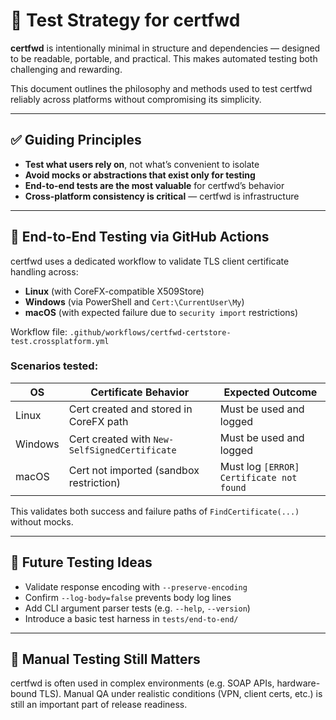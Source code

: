# 🧪 Test Strategy for certfwd

**certfwd** is intentionally minimal in structure and dependencies — designed to be readable, portable, and practical. This makes automated testing both challenging and rewarding.

This document outlines the philosophy and methods used to test certfwd reliably across platforms without compromising its simplicity.

---

## ✅ Guiding Principles

- **Test what users rely on**, not what’s convenient to isolate
- **Avoid mocks or abstractions that exist only for testing**
- **End-to-end tests are the most valuable** for certfwd’s behavior
- **Cross-platform consistency is critical** — certfwd is infrastructure

---

## 🧪 End-to-End Testing via GitHub Actions

certfwd uses a dedicated workflow to validate TLS client certificate handling across:

- **Linux** (with CoreFX-compatible X509Store)
- **Windows** (via PowerShell and `Cert:\CurrentUser\My`)
- **macOS** (with expected failure due to `security import` restrictions)

Workflow file: `.github/workflows/certfwd-certstore-test.crossplatform.yml`

### Scenarios tested:

| OS       | Certificate Behavior                          | Expected Outcome                                 |
|----------|------------------------------------------------|--------------------------------------------------|
| Linux    | Cert created and stored in CoreFX path         | Must be used and logged                          |
| Windows  | Cert created with `New-SelfSignedCertificate`  | Must be used and logged                          |
| macOS    | Cert not imported (sandbox restriction)        | Must log `[ERROR] Certificate not found`         |

This validates both success and failure paths of `FindCertificate(...)` without mocks.

---

## 🧩 Future Testing Ideas

- Validate response encoding with `--preserve-encoding`
- Confirm `--log-body=false` prevents body log lines
- Add CLI argument parser tests (e.g. `--help`, `--version`)
- Introduce a basic test harness in `tests/end-to-end/`

---

## 📌 Manual Testing Still Matters

certfwd is often used in complex environments (e.g. SOAP APIs, hardware-bound TLS). Manual QA under realistic conditions (VPN, client certs, etc.) is still an important part of release readiness.

